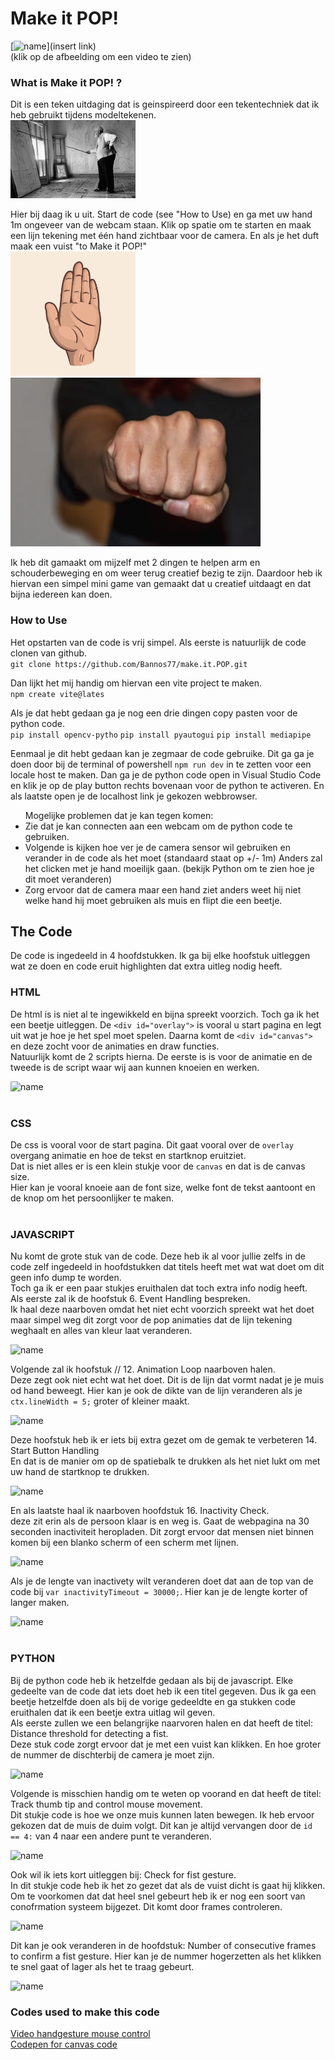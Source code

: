 # Make it POP!

[<img src="insert img" alt="name" width="x">](insert link)<br>
 (klik op de afbeelding om een video te zien)

### What is Make it POP! ?

Dit is een teken uitdaging dat is geinspireerd door een tekentechniek dat ik heb gebruikt tijdens modeltekenen.<br>
<img src="docs/artist.jpeg" alt="open hand" width="200"><br>

Hier bij daag ik u uit. Start de code (see "How to Use) en ga met uw hand 1m ongeveer van de webcam staan. Klik op spatie om te starten en maak een lijn tekening met één hand zichtbaar voor de camera. En als je het duft maak een vuist "to Make it POP!"<br>
<img src="docs/img/openhand.jpeg" alt="open hand" width="200"> <img src="docs/img/imgfist.jpeg" alt="fist" width="400"> <br>

Ik heb dit gamaakt om mijzelf met 2 dingen te helpen arm en schouderbeweging en om weer terug creatief bezig te zijn. Daardoor heb ik hiervan een simpel mini game van gemaakt dat u creatief uitdaagt en dat bijna iedereen kan doen.

### How to Use

Het opstarten van de code is vrij simpel. Als eerste is natuurlijk de code clonen van github. <br>
`git clone https://github.com/Bannos77/make.it.POP.git`

Dan lijkt het mij handig om hiervan een vite project te maken. <br>
`npm create vite@lates`

Als je dat hebt gedaan ga je nog een drie dingen copy pasten voor de python code. <br>
`pip install opencv-pytho` `pip install pyautogui` `pip install mediapipe`

Eenmaal je dit hebt gedaan kan je zegmaar de code gebruike. Dit ga ga je doen door bij de terminal of powershell `npm run dev` in te zetten voor een locale host te maken. Dan ga je de python code open in Visual Studio Code en klik je op de play button rechts bovenaan voor de python te activeren. En als laatste open je de localhost link je gekozen webbrowser.

<ul>Mogelijke problemen dat je kan tegen komen:<br>
<li>Zie dat je kan connecten aan een webcam om de python code te gebruiken.</li>
<li>Volgende is kijken hoe ver je de camera sensor wil gebruiken en verander in de code als het moet (standaard staat op +/- 1m) Anders zal het clicken met je hand moeilijk gaan. (bekijk Python om te zien hoe je dit moet veranderen)</li>
<li>Zorg ervoor dat de camera maar een hand ziet anders weet hij niet welke hand hij moet gebruiken als muis en flipt die een beetje.</li>
</ul>

## The Code

De code is ingedeeld in 4 hoofdstukken. Ik ga bij elke hoofstuk uitleggen wat ze doen en code eruit highlighten dat extra uitleg nodig heeft.

### HTML

De html is is niet al te ingewikkeld en bijna spreekt voorzich. Toch ga ik het een beetje uitleggen. De `<div id="overlay">` is vooral u start pagina en legt uit wat je hoe je het spel moet spelen. Daarna komt de `<div id="canvas">` en deze zocht voor de animaties en draw functies.<br>
Natuurlijk komt de 2 scripts hierna. De eerste is is voor de animatie en de tweede is de script waar wij aan kunnen knoeien en werken.

<img src="inset name" alt="name" width="x">
<br>
<br>

### CSS

De css is vooral voor de start pagina. Dit gaat vooral over de `overlay` overgang animatie en hoe de tekst en startknop eruitziet.<br>
Dat is niet alles er is een klein stukje voor de `canvas` en dat is de canvas size.<br>
Hier kan je vooral knoeie aan de font size, welke font de tekst aantoont en de knop om het persoonlijker te maken.
<br>
<br>

### JAVASCRIPT

Nu komt de grote stuk van de code. Deze heb ik al voor jullie zelfs in de code zelf ingedeeld in hoofdstukken dat titels heeft met wat wat doet om dit geen info dump te worden.<br>
Toch ga ik er een paar stukjes eruithalen dat toch extra info nodig heeft.<br>
Als eerste zal ik de hoofstuk 6. Event Handling bespreken.<br>
Ik haal deze naarboven omdat het niet echt voorzich spreekt wat het doet maar simpel weg dit zorgt voor de pop animaties dat de lijn tekening weghaalt en alles van kleur laat veranderen.

<img src="inset name" alt="name" width="x"> <br>

Volgende zal ik hoofstuk // 12. Animation Loop naarboven halen.<br>
Deze zegt ook niet echt wat het doet. Dit is de lijn dat vormt nadat je je muis od hand beweegt. Hier kan je ook de dikte van de lijn veranderen als je `ctx.lineWidth = 5;` groter of kleiner maakt.

<img src="inset name" alt="name" width="x"> <br>

Deze hoofstuk heb ik er iets bij extra gezet om de gemak te verbeteren 14. Start Button Handling<br>
En dat is de manier om op de spatiebalk te drukken als het niet lukt om met uw hand de startknop te drukken.

<img src="inset name" alt="name" width="x"> <br>

En als laatste haal ik naarboven hoofdstuk 16. Inactivity Check.<br>
deze zit erin als de persoon klaar is en weg is. Gaat de webpagina na 30 seconden inactiviteit heropladen. Dit zorgt ervoor dat mensen niet binnen komen bij een blanko scherm of een scherm met lijnen.<br>

<img src="inset name" alt="name" width="x"> <br>

Als je de lengte van inactivety wilt veranderen doet dat aan de top van de code bij `var inactivityTimeout = 30000;`. Hier kan je de lengte korter of langer maken.

<img src="inset name" alt="name" width="x">
<br>
<br>

### PYTHON

Bij de python code heb ik hetzelfde gedaan als bij de javascript. Elke gedeelte van de code dat iets doet heb ik een titel gegeven. Dus ik ga een beetje hetzelfde doen als bij de vorige gedeeldte en ga stukken code eruithalen dat ik een beetje extra uitlag wil geven.<br>
Als eerste zullen we een belangrijke naarvoren halen en dat heeft de titel: Distance threshold for detecting a fist.<br>
Deze stuk code zorgt ervoor dat je met een vuist kan klikken. En hoe groter de nummer de dischterbij de camera je moet zijn.

<img src="inset name" alt="name" width="x"> <br>

Volgende is misschien handig om te weten op voorand en dat heeft de titel: Track thumb tip and control mouse movement.<br>
Dit stukje code is hoe we onze muis kunnen laten bewegen. Ik heb ervoor gekozen dat de muis de duim volgt. Dit kan je altijd vervangen door de `id == 4:` van 4 naar een andere punt te veranderen.

<img src="inset name" alt="name" width="x"> <br>

Ook wil ik iets kort uitleggen bij: Check for fist gesture.<br>
In dit stukje code heb ik het zo gezet dat als de vuist dicht is gaat hij klikken. Om te voorkomen dat dat heel snel gebeurt heb ik er nog een soort van conofrmation systeem bijgezet. Dit komt door frames controleren.

<img src="inset name" alt="name" width="x"> <br>

Dit kan je ook veranderen in de hoofdstuk: Number of consecutive frames to confirm a fist gesture. Hier kan je de nummer hogerzetten als het klikken te snel gaat of lager als het te traag gebeurt.

<img src="inset name" alt="name" width="x"> <br>


### Codes used to make this code

[Video handgesture mouse control](https://www.youtube.com/watch?v=nOoKjMvvvXU&pp=ygUmcHl0aG9uIGNvZGUgZm9yIGhhbmQgZ2VzdHVyZSB0byBtb3VzZSA%3D)<br>
[Codepen for canvas code](https://codepen.io/alexzaworski/pen/mEZvrG)
